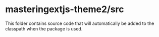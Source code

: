 # masteringextjs-theme2/src

This folder contains source code that will automatically be added to the classpath when
the package is used.

